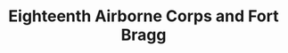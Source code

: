 ---
layout: repo
title: "Eighteenth Airborne Corps and Fort Bragg"
id: 4871
permalink: repos/4871/
---
